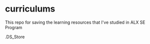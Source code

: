 # curriculums
This repo for saving the learning resources that I've studied in ALX SE Program

.DS_Store
